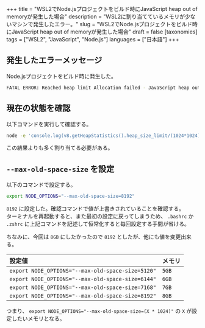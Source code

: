 +++
title = "WSL2でNode.jsプロジェクトをビルド時にJavaScript heap out of memoryが発生した場合"
description = "WSL2に割り当てているメモリが少ないマシンで発生したエラー。"
slug = "WSL2でNode.jsプロジェクトをビルド時にJavaScript heap out of memoryが発生した場合"
draft = false
[taxonomies]
tags = ["WSL2", "JavaScript", "Node.js"]
languages = ["日本語"]
+++

## 発生したエラーメッセージ

Node.jsプロジェクトをビルド時に発生した。

```sh
FATAL ERROR: Reached heap limit Allocation failed - JavaScript heap out of memory
```

## 現在の状態を確認

以下コマンドを実行して確認する。

```sh
node -e 'console.log(v8.getHeapStatistics().heap_size_limit/(1024*1024))'
```

この結果よりも多く割り当てる必要がある。

## `--max-old-space-size` を設定

以下のコマンドで設定する。

```sh
export NODE_OPTIONS="--max-old-space-size=8192"
```

`8192` に設定した。確認コマンドで値が上書きされていることを確認する。\
ターミナルを再起動すると、また最初の設定に戻ってしまうため、 `.bashrc` か `.zshrc` に上記コマンドを記述して恒常化すると毎回設定する手間が省ける。

ちなみに、今回は `8GB` にしたかったので `8192` としたが、他にも値を変更出来る。

| 設定値                                            | メモリ |
| :------------------------------------------------ | :----- |
| `export NODE_OPTIONS="--max-old-space-size=5120"` | `5GB`  |
| `export NODE_OPTIONS="--max-old-space-size=6144"` | `6GB`  |
| `export NODE_OPTIONS="--max-old-space-size=7168"` | `7GB`  |
| `export NODE_OPTIONS="--max-old-space-size=8192"` | `8GB`  |

つまり、 `export NODE_OPTIONS="--max-old-space-size=(X * 1024)"` の `X` が設定したいメモリとなる。
